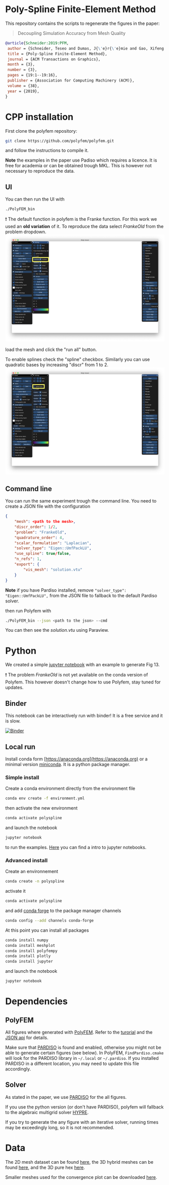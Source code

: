 # Poly-Spline Finite-Element Method

This repository contains the scripts to regenerate the figures in the paper:
> Decoupling Simulation Accuracy from Mesh Quality

```bibtex
@article{Schneider:2019:PFM,
 author = {Schneider, Teseo and Dumas, J{\'e}r{\'e}mie and Gao, Xifeng and Botsch, Mario and Panozzo, Daniele and Zorin, Denis},
 title = {Poly-Spline Finite-Element Method},
 journal = {ACM Transactions on Graphics},
 month = {3},
 number = {3},
 pages = {19:1--19:16},
 publisher = {Association for Computing Machinery (ACM)},
 volume = {38},
 year = {2019},
}
```

# CPP installation

First clone the polyfem repository:

```bash
git clone https://github.com/polyfem/polyfem.git
```

and follow the instructions to compile it.

**Note** the examples in the paper use Padiso which requires a licence. It is free for academia or can be obtained trough MKL. This is however not necessary to reproduce the data.


## UI

You can then run the UI with
```bash
./PolyFEM_bin
```

:exclamation: The default function in polyfem is the Franke function. For this work we used an **old variation** of it. To reproduce the data select *FrankeOld* from the problem dropdown.
![Problem selection](problem.png)


load the mesh and click the "run all" button.

To enable splines check the "spline" checkbox. Similarly you can use quadratic bases by increasing "discr" from 1 to 2.
![Spline checkbox](ui.png)

## Command line

You can run the same experiment trough the command line.
You need to create a JSON file with the configuration
```json
{
    "mesh": <path to the mesh>,
    "discr_order": 1/2,
    "problem": "FrankeOld",
    "quadrature_order": 4,
    "scalar_formulation": "Laplacian",
    "solver_type": "Eigen::UmfPackLU",
    "use_spline": true/false,
    "n_refs": 1,
    "export": {
        "vis_mesh": "solution.vtu"
    }
}
```
**Note** if you have Pardiso installed, remove `"solver_type": "Eigen::UmfPackLU",` from the JSON file to fallback to the default Pardiso solver.

then run Polyfem with
```bash
./PolyFEM_bin --json <path to the json> --cmd
```
You can then see the *solution.vtu* using Paraview.

# Python

We created a simple [jupyter notebook](https://github.com/polyfem/Poly-Spline-Finite-Element-Method/blob/master/Poly-Spline-Finite-Element-Method.ipynb) with an example to generate Fig 13.

:exclamation: The problem *FrankeOld* is not yet available on the conda version of Polyfem. This however doesn't change how to use Polyfem, stay tuned for updates.


## Binder

This notebook can be interactively run with binder! It is a free service and it is slow.

[![Binder](https://mybinder.org/badge_logo.svg)](https://mybinder.org/v2/gh/polyfem/Poly-Spline-Finite-Element-Method/master?filepath=Poly-Spline-Finite-Element-Method.ipynb)


## Local run

Install conda form [https://anaconda.org](https://anaconda.org) or a minimal version [miniconda](https://docs.conda.io/en/latest/miniconda.html).
It is a python package manager.

### Simple install

Create a conda environment directly from the environment file
```bash
conda env create -f environment.yml
```
then activate the new environment
```bash
conda activate polyspline
```
and launch the notebook
```bash
jupyter notebook
```
to run the examples.
[Here](https://jupyter-notebook.readthedocs.io/en/stable/examples/Notebook/Running%20Code.html) you can find a intro to jupyter notebooks.

### Advanced install

Create an environnement
```bash
conda create -n polyspline
```
activate it
```bash
conda activate polyspline
```
and add [conda forge](https://conda-forge.org) to the package manager channels
```bash
conda config --add channels conda-forge
```

At this point you can install all packages
```bash
conda install numpy
conda install meshplot
conda install polyfempy
conda install plotly
conda install jupyter
```
and launch the notebook
```bash
jupyter notebook
```

# Dependencies

## PolyFEM

All figures where generated with [PolyFEM](https://github.com/polyfem/polyfem). Refer to the [turorial](https://polyfem.github.io/tutorial/) and the [JSON api](https://polyfem.github.io/documentation/) for details.

Make sure that [PARDISO](https://www.pardiso-project.org/) is found and enabled, otherwise you might not be able to generate certain figures (see below). In PolyFEM, `FindPardiso.cmake` will look for the PARDISO library in `~/.local` or `~/.pardiso`. If you installed PARDISO in a different location, you may need to update this file accordingly.

## Solver

As stated in the paper, we use [PARDISO](https://www.pardiso-project.org/) for the all figures.

If you use the python version (or don't have PARDISO), polyfem will fallback to the algebraic multigrid solver [HYPRE](https://computing.llnl.gov/projects/hypre-scalable-linear-solvers-multigrid-methods).

If you try to generate the any figure with an iterative solver, running times may be exceedingly long, so it is not recommended.


# Data

The 2D mesh dataset can be found [here](https://drive.google.com/drive/folders/11KpI297PzSnArLTbZH_3UWjAytf020Ct?usp=sharing), the 3D hybrid meshes can be found [here](https://drive.google.com/drive/folders/14DmCBjiEQ-LeupLA1VOdbV87UP1lXsLA?usp=sharing), and the 3D pure hex [here](https://drive.google.com/drive/folders/1xLWq2fmsE8tc1lHkjTrftaHVMu0qEido?usp=sharing).

Smaller meshes used for the convergence plot can be downloaded [here](https://drive.google.com/drive/folders/1s23XhO5nKbTGMFm6D__lak5DMXSdAOpd?usp=sharing).